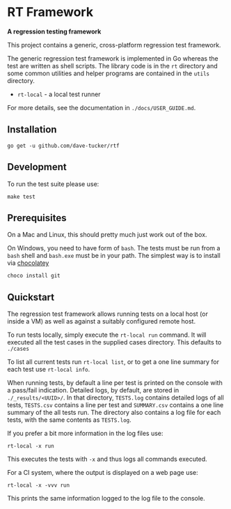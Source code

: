 RT Framework
============

**A regression testing framework**

This project contains a generic, cross-platform regression test
framework.

The generic regression test framework is implemented in Go whereas
the test are written as shell scripts. The library code is in the `rt`
directory and some common utilities and helper programs are contained in
the `utils` directory.

-   `rt-local` - a local test runner

For more details, see the documentation in `./docs/USER_GUIDE.md`.

## Installation

```
go get -u github.com/dave-tucker/rtf
```

## Development

To run the test suite please use:
```
make test
```

## Prerequisites

On a Mac and Linux, this should pretty much just work out of the box.

On Windows, you need to have form of `bash`.
The tests must be run from a `bash` shell and `bash.exe` must be
in your path. The simplest way is to install via
[chocolatey](https://chocolatey.org/)

```
choco install git
```

## Quickstart

The regression test framework allows running tests on a local host (or
inside a VM) as well as against a suitably configured remote host.

To run tests locally, simply execute the `rt-local run` command. It will
executed all the test cases in the supplied cases directory. This
defaults to `./cases`

To list all current tests run `rt-local list`, or to get a one line
summary for each test use `rt-local info`.

When running tests, by default a line per test is printed on the console
with a pass/fail indication. Detailed logs, by default, are stored in
`./_results/<UUID>/`. In that directory, `TESTS.log` contains detailed
logs of all tests, `TESTS.csv` contains a line per test and
`SUMMARY.csv` contains a one line summary of the all tests run. The
directory also contains a log file for each tests, with the same
contents as `TESTS.log`.

If you prefer a bit more information in the log files use:
```
rt-local -x run
```

This executes the tests with `-x` and thus logs all commands executed.

For a CI system, where the output is displayed on a web page use:
```
rt-local -x -vvv run
```

This prints the same information logged to the log file to the console.
